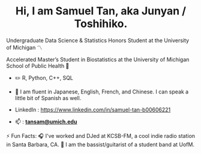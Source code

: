 <h1 align="center">Hi, I am Samuel Tan, aka Junyan / Toshihiko.</h1>

Undergraduate Data Science & Statistics Honors Student at the University of Michigan 〽️

Accelerated Master’s Student in Biostatistics at the University of Michigan School of Public Health 🏥

- ✏️ R, Python, C++, SQL

- 💬 I am fluent in Japanese, English, French, and Chinese. I can speak a little bit of Spanish as well.

- LinkedIn : https://www.linkedin.com/in/samuel-tan-b00606221
  
- 📫 : **tansam@umich.edu**

⚡ Fun Facts: 
🎧 I've worked and DJed at KCSB-FM, a cool indie radio station in Santa Barbara, CA.
🎸 I am the bassist/guitarist of a student band at UofM.

<!--
**Toshihiko-tan/Toshihiko-tan** is a ✨ _special_ ✨ repository because its `README.md` (this file) appears on your GitHub profile.

Here are some ideas to get you started:

- 🔭 I’m currently working on ...
- 🌱 I’m currently learning ...
- 👯 I’m looking to collaborate on ...
- 🤔 I’m looking for help with ...
- 💬 Ask me about ...
- 📫 How to reach me: ...
- 😄 Pronouns: ...
- ⚡ Fun fact: ...
-->
